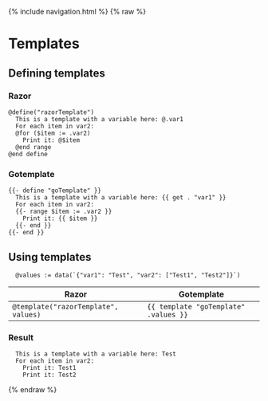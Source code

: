 {% include navigation.html %}
{% raw %}
# Templates

## Defining templates

### Razor
```
@define("razorTemplate")
  This is a template with a variable here: @.var1  
  For each item in var2:  
  @for ($item := .var2)
    Print it: @$item  
  @end range
@end define
```

### Gotemplate
```
{{- define "goTemplate" }}
  This is a template with a variable here: {{ get . "var1" }}
  For each item in var2:
  {{- range $item := .var2 }}
    Print it: {{ $item }}
  {{- end }}
{{- end }}
```

## Using templates

```
  @values := data(`{"var1": "Test", "var2": ["Test1", "Test2"]}`)
```

| Razor | Gotemplate
| ---   | ---
| ```@template("razorTemplate", values)``` | ```{{ template "goTemplate" .values }}```

### Result

```
  This is a template with a variable here: Test
  For each item in var2:
    Print it: Test1
    Print it: Test2
```

{% endraw %}